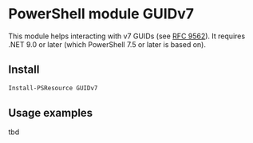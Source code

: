 # PowerShell module GUIDv7

This module helps interacting with v7 GUIDs (see [RFC 9562](https://www.rfc-editor.org/rfc/rfc9562.html#name-uuid-version-7)).
It requires .NET 9.0 or later (which PowerShell 7.5 or later is based on).

## Install

```powershell
Install-PSResource GUIDv7
```

## Usage examples

tbd
